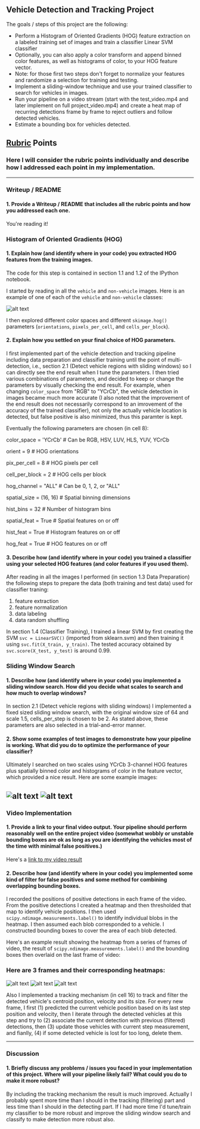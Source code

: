 
## Vehicle Detection and Tracking Project

The goals / steps of this project are the following:

* Perform a Histogram of Oriented Gradients (HOG) feature extraction on a labeled training set of images and train a classifier Linear SVM classifier
* Optionally, you can also apply a color transform and append binned color features, as well as histograms of color, to your HOG feature vector. 
* Note: for those first two steps don't forget to normalize your features and randomize a selection for training and testing.
* Implement a sliding-window technique and use your trained classifier to search for vehicles in images.
* Run your pipeline on a video stream (start with the test_video.mp4 and later implement on full project_video.mp4) and create a heat map of recurring detections frame by frame to reject outliers and follow detected vehicles.
* Estimate a bounding box for vehicles detected.

[//]: # (Image References)
[image1]: ./output_images/car_notcar_example.png
[image2]: ./output_images/multi_test3.png
[image3]: ./output_images/multi_test6.png
[image4]: ./output_images/fuse_test3.png
[image5]: ./output_images/fuse_test1.png
[image6]: ./output_images/fuse_test6.png
[image7]: ./examples/output_bboxes.png
[video1]: ./project_video_output.mp4

## [Rubric](https://review.udacity.com/#!/rubrics/513/view) Points
### Here I will consider the rubric points individually and describe how I addressed each point in my implementation.  

---
### Writeup / README

#### 1. Provide a Writeup / README that includes all the rubric points and how you addressed each one.  

You're reading it!

### Histogram of Oriented Gradients (HOG)

#### 1. Explain how (and identify where in your code) you extracted HOG features from the training images.

The code for this step is contained in section 1.1 and 1.2 of the IPython notebook.  

I started by reading in all the `vehicle` and `non-vehicle` images.  Here is an example of one of each of the `vehicle` and `non-vehicle` classes:

![alt text][image1]

I then explored different color spaces and different `skimage.hog()` parameters (`orientations`, `pixels_per_cell`, and `cells_per_block`).  

#### 2. Explain how you settled on your final choice of HOG parameters.

I first implemented part of the vehicle detection and tracking pipeline including data preparation and classifier training until the point of multi-detection, i.e., section 2.1 (Detect vehicle regions with sliding windows) so I can directly see the end result when I tune the parameters. I then tried various combinations of parameters, and decided to keep or change the parameters by visually checking the end result. For example, when changing `color_space` from "RGB" to "YCrCb", the vehicle detection in images became much more accurate (I also noted that the improvement of the end result does not necessarily correspond to an imrovement of the accuracy of the trained classifier), not only the actually vehicle location is detected, but false positive is also minimized, thus this paramter is kept.

Eventually the following parameters are chosen (in cell 8):

color_space = 'YCrCb'   # Can be RGB, HSV, LUV, HLS, YUV, YCrCb

orient = 9              # HOG orientations

pix_per_cell = 8        # HOG pixels per cell

cell_per_block = 2      # HOG cells per block

hog_channel = "ALL"     # Can be 0, 1, 2, or "ALL"

spatial_size = (16, 16) # Spatial binning dimensions

hist_bins = 32          # Number of histogram bins

spatial_feat = True     # Spatial features on or off

hist_feat = True        # Histogram features on or off

hog_feat = True         # HOG features on or off

#### 3. Describe how (and identify where in your code) you trained a classifier using your selected HOG features (and color features if you used them).

After reading in all the images I performed (in section 1.3 Data Preparation) the following steps to prepare the data (both training and test data) used for classifier traning:
1) feature extraction 
2) feature normalization 
3) data labeling 
4) data random shuffling

In section 1.4 (Classifier Training), I trained a linear SVM by first creating the SVM `svc = LinearSVC()` (imported from sklearn.svm) and then training it using `svc.fit(X_train, y_train)`. The tested accuracy obtained by `svc.score(X_test, y_test)` is around 0.99. 

### Sliding Window Search

#### 1. Describe how (and identify where in your code) you implemented a sliding window search.  How did you decide what scales to search and how much to overlap windows?

In section 2.1 (Detect vehicle regions with sliding windows) I implemented a fixed sized sliding window search, with the original window size of 64 and scale 1.5, cells_per_step is chosen to be 2. As stated above, these parameters are also selected in a trial-and-error manner.  


#### 2. Show some examples of test images to demonstrate how your pipeline is working.  What did you do to optimize the performance of your classifier?

Ultimately I searched on two scales using YCrCb 3-channel HOG features plus spatially binned color and histograms of color in the feature vector, which provided a nice result.  Here are some example images:

![alt text][image2]
![alt text][image3]
---

### Video Implementation

#### 1. Provide a link to your final video output.  Your pipeline should perform reasonably well on the entire project video (somewhat wobbly or unstable bounding boxes are ok as long as you are identifying the vehicles most of the time with minimal false positives.)
Here's a [link to my video result](./project_video_output.mp4)


#### 2. Describe how (and identify where in your code) you implemented some kind of filter for false positives and some method for combining overlapping bounding boxes.

I recorded the positions of positive detections in each frame of the video.  From the positive detections I created a heatmap and then thresholded that map to identify vehicle positions.  I then used `scipy.ndimage.measurements.label()` to identify individual blobs in the heatmap.  I then assumed each blob corresponded to a vehicle.  I constructed bounding boxes to cover the area of each blob detected.  

Here's an example result showing the heatmap from a series of frames of video, the result of `scipy.ndimage.measurements.label()` and the bounding boxes then overlaid on the last frame of video:

### Here are 3 frames and their corresponding heatmaps:

![alt text][image4]
![alt text][image5]
![alt text][image6]

Also I implemented a tracking mechanism (in cell 16) to track and filter the detected vehicle's centroid position, velocity and its size. For every new frame, I first (1) predicted the current vehicle position based on its last step position and velocity, then I iterate through the detected vehicles at this step and try to (2) associate the current detection with previous (filtered) detections, then (3) update those vehicles with current step measurement, and fianlly, (4) if some detected vehicle is lost for too long, delete them.

---

### Discussion

#### 1. Briefly discuss any problems / issues you faced in your implementation of this project.  Where will your pipeline likely fail?  What could you do to make it more robust?

By including the tracking mechanism the result is much improved. Actually I probably spent more time than I should in the tracking (filtering) part and less time than I should in the detecting part. If I had more time I'd tune/train my classifier to be more robust and improve the sliding window search and classify to make detection more robust also. 


